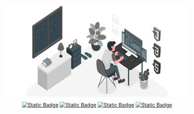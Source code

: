 <p align="center">
  <img align="center" src="https://github.com/uexle/uexle/blob/main/banner.png" height="250px">
</p>
<p align="center">
  <a href="https://uexle.github.io" target="_blank"><img alt="Static Badge" src="https://img.shields.io/badge/Portfolio-gray?style=for-the-badge&logo=github"></a>
  <a href="https://www.linkedin.com/in/weslei-carvalho/" target="_blank"><img alt="Static Badge" src="https://img.shields.io/badge/LINKEDIN-gray?style=for-the-badge&logo=linkedin"></a>
  <a href="https://www.instagram.com/uexle/" target="_blank"><img alt="Static Badge" src="https://img.shields.io/badge/instagram-gray?style=for-the-badge&logo=instagram&logoColor=white"></a>
  <a href="mailto:wesleivianna235@gmail.com" target="_blank"><img alt="Static Badge" src="https://img.shields.io/badge/gmail-gray?style=for-the-badge&logo=gmail&logoColor=white"></a>
</p>
